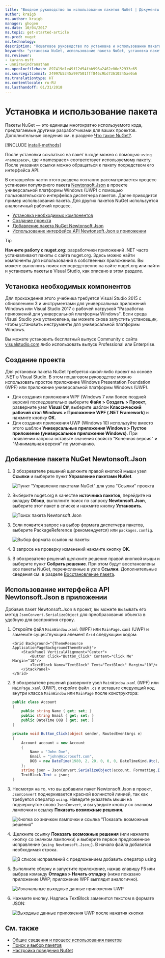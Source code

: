 ```yaml
---
title: "Вводное руководство по использованию пакетов NuGet | Документы Майкрософт"
author: kraigb
ms.author: kraigb
manager: ghogen
ms.date: 10/04/2017
ms.topic: get-started-article
ms.prod: nuget
ms.technology: 
description: "Пошаговое руководство по установке и использованию пакета NuGet в проекте."
keywords: "установка NuGet, использование пакета NuGet, установка пакетов NuGet, ссылки на пакеты NuGet, использование пакетов NuGet"
ms.reviewer:
- karann-msft
- unniravindranathan
ms.openlocfilehash: 897419d1e49f12d54fbb996a2462e06e32933e65
ms.sourcegitcommit: 24997b5345a997501fff846c9bd73610245ae0a6
ms.translationtype: HT
ms.contentlocale: ru-RU
ms.lasthandoff: 01/31/2018
---
```

# <a name="install-and-use-a-package"></a>Установка и использование пакета

Пакеты NuGet — это единицы многократно используемого кода, предлагаемые другими разработчиками для ваших проектов. Дополнительные сведения см. в разделе [Что такое NuGet?](../What-is-NuGet.md).

[!INCLUDE [install-methods](../includes/install-methods.md)]

После установки ссылаться на пакет в коде можно с помощью `using <namespace>`, где \<namespace\> соответствует используемому пакету. После указания ссылки можно обращаться к пакету посредством его интерфейса API.

В оставшейся части этого раздела поэтапно рассматривается процесс установки популярного пакета [Newtonsoft.Json](https://www.nuget.org/packages/Newtonsoft.Json/) в проекте универсальной платформы Windows (UWP) с помощью пользовательского интерфейса диспетчера пакетов. Далее приводится пример использования пакета. Для других пакетов NuGet используется аналогичный рабочий процесс.

- [Установка необходимых компонентов](#install-pre-requisites)
- [Создание проекта](#create-a-project)
- [Добавление пакета NuGet Newtonsoft.Json](#add-the-newtonsoftjson-nuget-package)
- [Использование интерфейса API Newtonsoft.Json в приложении](#use-the-newtonsoftjson-api-in-the-app)

> [!Tip]
> **Начните работу с nuget.org**: разработчики приложений .NET часто устанавливают пакеты с сайта nuget.org. Здесь можно найти компоненты для использования в собственных приложениях. Вы можете выполнить поиск непосредственно на сайте nuget.org или найти и установить пакеты в Visual Studio, как описано в этом разделе.

## <a name="install-pre-requisites"></a>Установка необходимых компонентов

Для прохождения этого учебника требуется Visual Studio 2015 с обновлением 3 и инструментами для универсальных приложений Windows или Visual Studio 2017 с рабочей нагрузкой "Разработка приложений для универсальной платформы Windows". Если среда Visual Studio уже установлена, вы можете снова запустить установщик, чтобы установить инструменты для универсальной платформы Windows.

Вы можете установить бесплатный выпуск Community с сайта [visualstudio.com](https://www.visualstudio.com/) либо использовать выпуск Professional или Enterprise. 

## <a name="create-a-project"></a>Создание проекта

Для установки пакета NuGet требуется какой-либо проект на основе .NET в Visual Studio. В этом пошаговом руководстве можно использовать простое приложение Windows Presentation Foundation (WPF) или приложение универсальной платформы Windows (UWP).

- Для создания приложения WPF (Windows 7 или более поздней версии) последовательно выберите **Файл > Создать > Проект**, разверните узел **Visual C#**, выберите шаблон **Классический рабочий стол Windows > Приложение WPF (.NET Framework)** и нажмите кнопку **ОК**.
- Для создания приложения UWP (Windows 10) используйте вместо этого шаблон **Универсальные приложения Windows > Пустое приложение (универсальное приложение Windows)**. При появлении запроса оставьте значения свойств "Конечная версия" и "Минимальная версия" по умолчанию.

## <a name="add-the-newtonsoftjson-nuget-package"></a>Добавление пакета NuGet Newtonsoft.Json

1. В обозревателе решений щелкните правой кнопкой мыши узел **Ссылки** и выберите пункт **Управление пакетами NuGet**.

    ![Пункт "Управление пакетами NuGet" для узла "Ссылки" проекта](media/QS_Use-02-ManageNuGetPackages.png)

1. Выберите nuget.org в качестве **источника пакетов**, перейдите на вкладку **Обзор**, выполните поиск по запросу **Newtonsoft.Json**, выберите этот пакет в списке и нажмите кнопку **Установить**.

    ![Поиск пакета Newtonsoft.Json](media/QS_Use-03-NewtonsoftJson.png)

1. Если появится запрос на выбор формата диспетчера пакетов, выберите PackageReference (рекомендуется) или `packages.config`.

    ![Выбор формата ссылок на пакеты](media/QS_Use-03b-SelectFormat.png)

1. В запросе на проверку изменений нажмите кнопку **ОК**.

1. В обозревателе решений щелкните решение правой кнопкой мыши и выберите пункт **Собрать решение**. При этом будут восстановлены все пакеты NuGet, перечисленные в узле **Ссылки**. Дополнительные сведения см. в разделе [Восстановление пакета](../consume-packages/package-restore.md).

## <a name="use-the-newtonsoftjson-api-in-the-app"></a>Использование интерфейса API Newtonsoft.Json в приложении

Добавив пакет Newtonsoft.Json в проект, вы можете вызывать его метод `JsonConvert.SerializeObject` для преобразования объекта в удобную для восприятия строку.

1. Откройте файл `MainWindow.xaml` (WPF) или `MainPage.xaml` (UWP) и замените существующий элемент `Grid` следующим кодом:

    ```xaml
    <Grid Background="{ThemeResource ApplicationPageBackgroundThemeBrush}">
        <StackPanel VerticalAlignment="Center">
            <Button Click="Button_Click" Content="Click Me" Margin="10"/>
            <TextBlock Name="TextBlock" Text="TextBlock" Margin="10"/>
        </StackPanel>
    </Grid>
    ```

1. В обозревателе решений разверните узел `MainWindow.xaml` (WPF) или `MainPage.xaml` (UWP), откройте файл `.cs` и вставьте следующий код внутри класса `MainWindow` или `MainPage` после конструктора:

    ```cs
    public class Account
    {
        public string Name { get; set; }
        public string Email { get; set; }
        public DateTime DOB { get; set; }
    }

    private void Button_Click(object sender, RoutedEventArgs e)
    {
        Account account = new Account
        {
            Name = "John Doe",
            Email = "john@microsoft.com",
            DOB = new DateTime(1980, 2, 20, 0, 0, 0, DateTimeKind.Utc),
        };
        string json = JsonConvert.SerializeObject(account, Formatting.Indented);
        TextBlock.Text = json;
    }
    ```

1. Несмотря на то, что вы добавили пакет Newtonsoft.Json в проект, `JsonConvert` подчеркивается красной волнистой линией, так как требуется оператор `using`. Наведите указатель мыши на подчеркнутое слово `JsonConvert`, и вы увидите кнопку со значком лампочки и ссылку **Показать возможные решения**.

    ![Кнопка со значком лампочки и ссылка "Показать возможные решения"](media/QS_Use-04-ShowPotentialFixes.png)


1. Щелкните ссылку **Показать возможные решения** (или нажмите кнопку со значком лампочки) и выберите первое предложенное исправление (`using Newtonsoft.Json;`). В начало файла добавится необходимая строка.

    ![В список исправлений с предложением добавить оператор using](media/QS_Use-05-AddUsing.png)

1. Выполните сборку и запустите приложение, нажав клавишу F5 или выбрав команду **Отладка > Начать отладку** (ниже показано приложение UWP; приложение WPF выглядит аналогично).

    ![Изначальные выходные данные приложения UWP](media/QS_Use-06-AppStart.png)

1. Нажмите кнопку. Надпись TextBlock заменится текстом в формате JSON:

    ![Выходные данные приложения UWP после нажатия кнопки](media/QS_Use-07-AppEnd.png)

## <a name="related-topics"></a>См. также

- [Общие сведения и процесс использования пакетов](../consume-packages/overview-and-workflow.md)
- [Поиск и выбор пакетов](../consume-packages/finding-and-choosing-packages.md)
- [Настройка поведения NuGet](../consume-packages/configuring-nuget-behavior.md)
